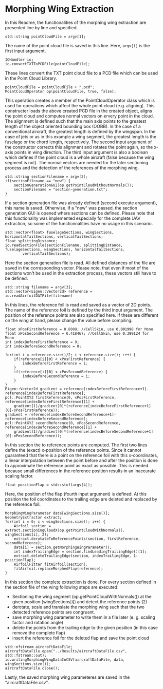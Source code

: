 # Morphing Wing Extraction

In this Readme, the functionalities of the morphing wing extraction are presented line by line and specified.

```
std::string pointCloudFile = argv[1];
```

The name of the point cloud file is saved in this line. Here, `argv[1]` is the first input argument.

```
IOHandler io;
io.convertTXTToPCDFile(pointCloudFile);
```
These lines convert the TXT point cloud file to a PCD file which can be used in the Point Cloud Library.

```
pointCloudFile = pointCloudFile + ".pcd";
PointCloudOperator op(pointCloudFile, true, false);
```
This operation creates a member of the PointCloudOperator class which is used for operations which affect the whole point cloud (e.g. aligning). This constructer loads the above created PCD file in the created object, aligns the point cloud and computes normal vectors on ervery point in the cloud. The alignment is defined such that the main axis points to the greatest length of the object oriented bounding box (OOBB). In the case of a conventional aircraft, the greatest length is defined by the wingspan. In the case of jets or as in this example a wing segment, the greatest length is the fuselage or the chord length, respectively. The second input argument of the constructor corrects this alignment and rotates the point again, so the x-axis points in wing direction. The third input argument is also a boolean which defines if the point cloud is a whole aircraft (false because the wing segment is not). The normal vectors are needed for the later sectioning process and the detection of the references of the morphing wing.

```
std::string sectionFilename = argv[2];
if(sectionFilename == "new") {
    sectionGenerationGUI(op.getPointCloudWithoutNormals());
    sectionFilename = "section-generation.txt";
}
```
If a section generation file was already defined (second execute argument), this name is saved. Otherwise, if a "new" was passed, the section generation GUI is opened where sections can be defined. Please note that this functionality was implemented especially for the complete UAV extraction, so some of the functionnalities have no usage in this scenario.

```
std::vector<float> fuselageSections, wingSections, horizontalTailSections, verticalTailSections;
float splittingDistance;
io.readSectionFile(sectionFilename, splittingDistance, fuselageSections, wingSections, horizontalTailSections,
        verticalTailSections);
```
Here the section generation file is read. All defined distances of the file are saved in the corresponding vector. Please note, that even if most of the sections won't be used in the extraction process, these vectors still have to be defined.
```
std::string filename = argv[3];
std::vector<Eigen::Vector2d> reference = io.readAirfoilDATFile(filename)
```
In this lines, the reference foil is read and saved as a vector of 2D points. The name of the reference foil is defined by the third input argument. The position of the reference points are also specified here. If these are different on the wing at hand, please change the value before compiling.
```
float xPosFirstReference = 0.8008; //CellSkin, use 0.801998 for Mono
float xPosSecondReference = 0.418467; //CellSkin, use 0.399124 for Mono
int indexBeforeFirstReference = 0;
int indexBeforeSecondReference = 0;

for(int i = reference.size()/2; i < reference.size(); i++) {
    if(reference[i][0] < xPosFirstReference) {
        indexBeforeFirstReference = i;
    }
    if(reference[i][0] < xPosSecondReference) {
        indexBeforeSecondReference = i;
    }
}
Eigen::Vector2d gradient = reference[indexBeforeFirstReference+1]-reference[indexBeforeFirstReference];
pcl::PointXYZ firstReference(0, xPosFirstReference, reference[indexBeforeFirstReference][1] +
    gradient[1]/gradient[0]*(reference[indexBeforeFirstReference+1][0]-xPosFirstReference));
gradient = reference[indexBeforeSecondReference+1]-reference[indexBeforeSecondReference];
pcl::PointXYZ secondReference(0, xPosSecondReference, reference[indexBeforeSecondReference][1] +
    gradient[1]/gradient[0]*(reference[indexBeforeSecondReference+1][0]-xPosSecondReference));
```

In this section the to reference points are computed. The first two lines define the (exact) x-position of the reference points. Since it cannot guaranteed that there is a point on the reference foil with this x-coordinates, a linear interpolation between the point before and after the position is done to approximate the reference point as exact as possible. This is needed because small differences in the reference position results in an inaccurate scaling factor.

```
float positionFlap = std::stof(argv[4]);
```
Here, the position of the flap (fourth input argument) is defined. At this position the foil coordinates to the trailing edge are deleted and replaced by the reference foil.

```
MorphingWingParameter data[wingSections.size()];
GeometryExtractor extract;
for(int i = 0; i < wingSections.size(); i++) {
    Airfoil section = extract.sectioningCloudX(op.getPointCloudWithNormals(), wingSections[i], 2);
    extract.derotateToReferencePoints(section, firstReference, secondReference);
    data[i] = section.getMorphingWingParameter();
    int indexTrailingEdge = section.findLeadingTrailingEdge()[1];
    extract.deleteTrailingEdge(section, indexTrailingEdge, 1-positionFlap);
    AirfoilFitter fitAirfoil(section);
    fitAirfoil.replaceMorphedFlap(reference);
}
```
In this section the complete extraction is done. For every section defined in the section file of the wing following steps are executed:
- Sectioning the wing segment (op.getPointCloudWithNormals()) at the given position (wingSections[i]) and detect the reference points (2)
- derotate, scale and translate the morphing wing such that the two detected reference points are congruent.
- save morphing wing parameter to write them in a file later (e. g. scaling factor and rotation angle)
- delete the points from the trailing edge to the given position (in this case remove the complete flap)
- insert the reference foil for the deleted flap and save the point cloud

```
std::ofstream aircraftDataFile;
aircraftDataFile.open("../Results/aircraftDataFile.csv", std::fstream::out);
io.writingMorphingWingDataInCSV(aircraftDataFile, data, wingSections.size());
aircraftDataFile.close();
```
Lastly, the saved morphing wing parameteres are saved in the "aircraftDataFile.csv".
